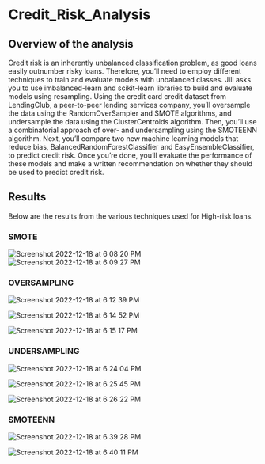 # Credit_Risk_Analysis

## Overview of the analysis
Credit risk is an inherently unbalanced classification problem, as good loans easily outnumber risky loans. Therefore, you’ll need to employ different techniques to train and evaluate models with unbalanced classes. Jill asks you to use imbalanced-learn and scikit-learn libraries to build and evaluate models using resampling. Using the credit card credit dataset from LendingClub, a peer-to-peer lending services company, you’ll oversample the data using the RandomOverSampler and SMOTE algorithms, and undersample the data using the ClusterCentroids algorithm. Then, you’ll use a combinatorial approach of over- and undersampling using the SMOTEENN algorithm. Next, you’ll compare two new machine learning models that reduce bias, BalancedRandomForestClassifier and EasyEnsembleClassifier, to predict credit risk. Once you’re done, you’ll evaluate the performance of these models and make a written recommendation on whether they should be used to predict credit risk.



## Results

Below are the results from the various techniques used for High-risk loans.

### SMOTE

![Screenshot 2022-12-18 at 6 08 20 PM](https://user-images.githubusercontent.com/110702997/208326716-881eee45-5dfa-4425-a5f6-69d00958b8a0.png)
![Screenshot 2022-12-18 at 6 09 27 PM](https://user-images.githubusercontent.com/110702997/208326763-a446ec52-5366-4147-9643-5a89a29a2a57.png)


### OVERSAMPLING

![Screenshot 2022-12-18 at 6 12 39 PM](https://user-images.githubusercontent.com/110702997/208326909-db99e574-457f-4bce-9622-99c30c0fc488.png)

![Screenshot 2022-12-18 at 6 14 52 PM](https://user-images.githubusercontent.com/110702997/208326988-1371e22c-9e13-4644-82bf-39d9039108f6.png)

![Screenshot 2022-12-18 at 6 15 17 PM](https://user-images.githubusercontent.com/110702997/208327017-c89438bc-9b58-4198-bfff-69a7ad8548d9.png)



### UNDERSAMPLING

![Screenshot 2022-12-18 at 6 24 04 PM](https://user-images.githubusercontent.com/110702997/208327372-d539d1a2-0bea-44b4-ba4c-23a060b6fb85.png)

![Screenshot 2022-12-18 at 6 25 45 PM](https://user-images.githubusercontent.com/110702997/208327466-5bd52b08-41ce-4d9d-bd48-ae1c4edfe100.png)

![Screenshot 2022-12-18 at 6 26 22 PM](https://user-images.githubusercontent.com/110702997/208327498-aa620c5f-ae7e-4204-9db7-6c55150f94eb.png)


### SMOTEENN

![Screenshot 2022-12-18 at 6 39 28 PM](https://user-images.githubusercontent.com/110702997/208328132-2ed4677c-cafb-405c-a0dd-d5984e3a13b5.png)

![Screenshot 2022-12-18 at 6 40 11 PM](https://user-images.githubusercontent.com/110702997/208328153-4370b889-de49-4db9-9a30-bdc040a4a9b0.png)



